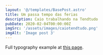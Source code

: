 ```yaml
---
layout: '@/templates/BasePost.astro'
title: Um passa tempo das ferias
description: Caio trabalhando na Tendtudo
pubDate: 2020-02-04T00:00:00Z
imgSrc: '/assets/images/caiotendtudo.png'
imgAlt: 'Image post 3'
---
```


Full typography example at [this page](../sixth-post/).
